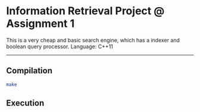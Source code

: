 # Information Retrieval Project @ Assignment 1
This is a very cheap and basic search engine, which has a indexer and boolean query processor.
Language: C++11

---
## Compilation

```bash
make 
```

## Execution

```bash
```


